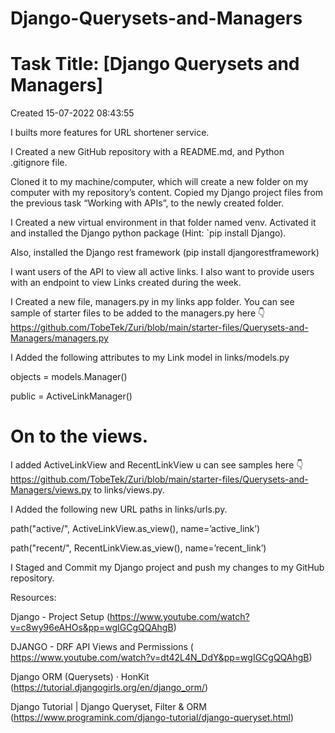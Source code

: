 # Django-Querysets-and-Managers
# Task Title: [Django Querysets and Managers]

Created 15-07-2022 08:43:55

I builts more features for URL shortener service.

I Created a new GitHub repository with a README.md, and Python .gitignore file.

Cloned it to my machine/computer, which will create a new folder on my computer with my repository’s content. Copied my Django project files from the previous task “Working with APIs”, to the newly created folder.

I Created a new virtual environment in that folder named venv.  Activated it and installed the Django python package (Hint: `pip install Django).

Also, installed the Django rest framework (pip install djangorestframework)

I want users of the API to view all active links. I also want to provide users with an endpoint to view Links created during the week.

I Created a new file, managers.py in my links app folder. 
You can see sample of starter files to be added to the managers.py here 👇
https://github.com/TobeTek/Zuri/blob/main/starter-files/Querysets-and-Managers/managers.py

I Added the following attributes to my Link model in links/models.py

objects = models.Manager()

public = ActiveLinkManager()

# On to the views. 
I  added ActiveLinkView and RecentLinkView u can see samples here 👇
https://github.com/TobeTek/Zuri/blob/main/starter-files/Querysets-and-Managers/views.py to links/views.py.

I Added the following new URL paths in links/urls.py.

path("active/", ActiveLinkView.as_view(), name=’active_link’)

path("recent/", RecentLinkView.as_view(), name=’recent_link’)

I Staged and Commit my Django project and push my changes to my GitHub repository. 


Resources:


Django - Project Setup (https://www.youtube.com/watch?v=c8wy96eAHOs&pp=wgIGCgQQAhgB)

DJANGO - DRF API Views and Permissions ( https://www.youtube.com/watch?v=dt42L4N_DdY&pp=wgIGCgQQAhgB)

Django ORM (Querysets) · HonKit (https://tutorial.djangogirls.org/en/django_orm/)

Django Tutorial | Django Queryset, Filter & ORM (https://www.programink.com/django-tutorial/django-queryset.html)
